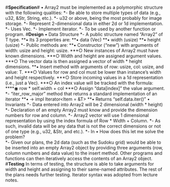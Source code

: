 #**Specification**#
•	Array2 must be implemented as a polymorphic structure with the following qualities:
*- Be able to store multiple types of data (e.g., u32, &Str, String, etc.).
*- u32 or above, being the most probably for image storage.
*- Represent 2-dimensional data in either 2d or 1d implementation.
*-	Uses Vec<T>.
*-	Implement iterator.
*-	To be used by another function or program.
#**Design**
• Data Structure
*-	A public structure named “Array2” of T type.
**▪	Its 3 properties are:
**▪	data (Vec<T>)
**▪	width (usize)
**▪	height (usize)
*-	Public methods are:
**▪	Constructor (“new”) with arguments of width: usize and height: usize.
***○	New instances of Array2 must have known dimensions.
***○	Width and height are assigned argument values.
***○	The vector data is then assigned a vector of width * height dimensions.
**▪	Insert method with arguments of row: usize, col: usize, and value: T.
***○	Values for row and col must be lower than instance’s width and height respectively.
***○	Store incoming values in a 1d representation (i.e., just a Vec<T>).
***○	An index value will be tracked with the formula:
****◉	row * self.width + col
***○	Assign “data[index]” the value argument.
*-	“iter_row_major” method that returns a standard implementation of an iterator
**▪	-> impl Iterator<Item = &T>
**▪	Returns “self.data.iter()”
• Invariants
*-	Data entered into Array2 will be 2 dimensional (width * height)
*-	Declaration of an empty Array2 must know and provide the dimension numbers for row and column.
*-	Array2 vector will use 1 dimensional representation by using the index formula of Row * Width + Column.
*-	As such, invalid data will be any data that is not the correct dimensions or not of one type (e.g., u32, &Str, and etc.).
*-	In 
• How does this let me solve the problem?	
*-	Given our plans, the 2d data (such as the Sudoku grid) would be able to be inserted into an empty Array2 object by providing three arguments (row, column numbers and data value) to the insert method. Other programs and functions can then iteratively access the contents of an Array2 object.
#**Testing**
In terms of testing, the structure is able to take arguments for width and height and assigning to their same-named attributes. The rest of the plans needs further testing. Iterator syntax was adopted from lecture notes.
